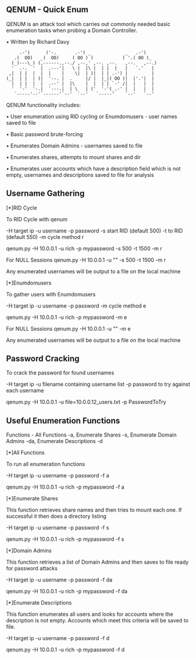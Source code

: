 QENUM - Quick Enum
------------------

QENUM is an attack tool which carries out commonly needed basic enumeration
tasks when probing a Domain Controller.

•	Written by Richard Davy

```
     .-')      ('-.       .-') _             _   .-')    
   .(  OO)   _(  OO)     ( OO ) )           ( '.( OO )_  
  (_)---\_) (,------.,--./ ,--,' ,--. ,--.   ,--.   ,--.)
  '  .-.  '  |  .---'|   \ |  |\ |  | |  |   |   `.'   | 
 ,|  | |  |  |  |    |    \|  | )|  | | .-') |         | 
(_|  | |  | (|  '--. |  .     |/ |  |_|( OO )|  |'.'|  | 
  |  | |  |  |  .--' |  |\    |  |  | | `-' /|  |   |  | 
  '  '-'  '-.|  `---.|  | \   | ('  '-'(_.-' |  |   |  | 
   `-----'--'`------'`--'  `--'   `-----'    `--'   `--' 
```   



QENUM functionality includes:

•	User enumeration using RID cycling or Enumdomusers - user names saved to file

•	Basic password brute-forcing

•	Enumerates Domain Admins - usernames saved to file

•	Enumerates shares, attempts to mount shares and dir

•	Enumerates user accounts which have a description field which is not empty,
	usernames and descriptions saved to file for analysis

Username Gathering
------------------

[*]RID Cycle

To RID Cycle with qenum

-H target ip
-u username 
-p password
-s start RID (default 500)
-t to RID (default 550)
-m cycle method r

qenum.py -H 10.0.0.1 -u rich -p mypassword -s 500 -t 1500 -m r

For NULL Sessions
qenum.py -H 10.0.0.1 -u "" -s 500 -t 1500 -m r

Any enumerated usernames will be output to a file on the local machine

[*]Enumdomusers

To gather users with Enumdomusers

-H target ip
-u username 
-p password
-m cycle method e

qenum.py -H 10.0.0.1 -u rich -p mypassword -m e

For NULL Sessions
qenum.py -H 10.0.0.1 -u "" -m e

Any enumerated usernames will be output to a file on the local machine


Password Cracking
-----------------

To crack the password for found usernames

-H target ip
-u filename containing username list
-p password to try against each username

qenum.py -H 10.0.0.1 -u file=10.0.0.12_users.txt -p PasswordToTry


Useful Enumeration Functions
----------------------------

Functions - All Functions -a, 
			Enumerate Shares -s, 
			Enumerate Domain Admins -da, 
			Enumerate Descriptions -d

[*]All Functions

To run all enumeration functions

-H target ip
-u username 
-p password
-f a

qenum.py -H 10.0.0.1 -u rich -p mypassword -f a

[*]Enumerate Shares

This function retrieves share names and then tries to mount each one.
If successful it then does a directory listing

-H target ip
-u username 
-p password
-f s

qenum.py -H 10.0.0.1 -u rich -p mypassword -f s

[*]Domain Admins

This function retrieves a list of Domain Admins
and then saves to file ready for password attacks

-H target ip
-u username 
-p password
-f da

qenum.py -H 10.0.0.1 -u rich -p mypassword -f da

[*]Enumerate Descriptions

This function enumerates all users and looks for accounts where the description
is not empty. Accounts which meet this criteria will be saved to file.

-H target ip
-u username 
-p password
-f d

qenum.py -H 10.0.0.1 -u rich -p mypassword -f d
